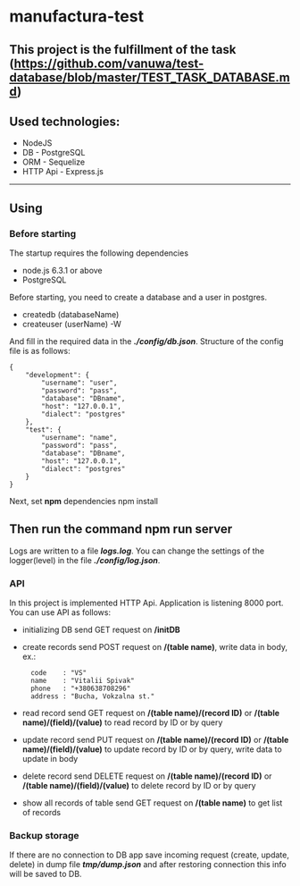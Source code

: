 # manufactura-test
This project is the fulfillment of the task (https://github.com/vanuwa/test-database/blob/master/TEST_TASK_DATABASE.md)
---
## Used technologies:
* NodeJS
* DB - PostgreSQL
* ORM - Sequelize
* HTTP Api - Express.js
---
## Using
### Before starting
The startup requires the following dependencies
* node.js 6.3.1 or above
* PostgreSQL

Before starting, you need to create a database and a user in postgres.
* createdb (databaseName)
* createuser (userName) -W

And fill in the required data in the ***./config/db.json***. Structure of the config file is as follows:

    {
        "development": {
            "username": "user",
            "password": "pass",
            "database": "DBname",
            "host": "127.0.0.1",
            "dialect": "postgres"
        },
        "test": {
            "username": "name",
            "password": "pass",
            "database": "DBname",
            "host": "127.0.0.1",
            "dialect": "postgres"
        }
    }

Next, set **npm** dependencies
    npm install

Then run the command
    npm run server
---
Logs are written to a file ***logs.log***. You can change the settings of the logger(level) in the file ***./config/log.json***.
### API
In this project is implemented HTTP Api. Application is listening 8000 port. You can use API as follows:
* initializing DB
        send GET request on **/initDB**
* create records
        send POST request on **/(table name)**, write data in body, ex.:

        code    : "VS"
        name    : "Vitalii Spivak"
        phone   : "+380638708296"
        address : "Bucha, Vokzalna st."

* read record
        send GET request on **/(table name)/(record ID)** or **/(table name)/(field)/(value)** to read record by ID or by query
* update record
        send PUT request on **/(table name)/(record ID)** or **/(table name)/(field)/(value)** to update record by ID or by query, write data to update in body
* delete record
        send DELETE request on **/(table name)/(record ID)** or **/(table name)/(field)/(value)** to delete record by ID or by query
* show all records of table
        send GET request on **/(table name)** to get list of records
### Backup storage
If there are no connection to DB app save incoming request (create, update, delete) in dump file ***tmp/dump.json*** and after restoring connection this info will be saved to DB.
